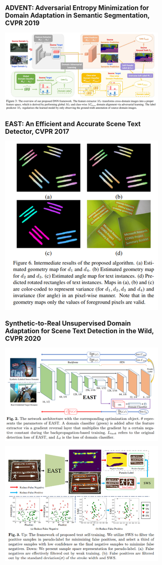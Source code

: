 ## ADVENT: Adversarial Entropy Minimization for Domain Adaptation in Semantic Segmentation, CVPR 2019
![](2021-11-12-16-56-45.png)

## EAST: An Efficient and Accurate Scene Text Detector, CVPR 2017
![](2021-11-12-16-49-50.png)


## Synthetic-to-Real Unsupervised Domain Adaptation for Scene Text Detection in the Wild, CVPR 2020
![](2021-11-12-16-52-37.png)

![](2021-11-12-16-55-18.png)


